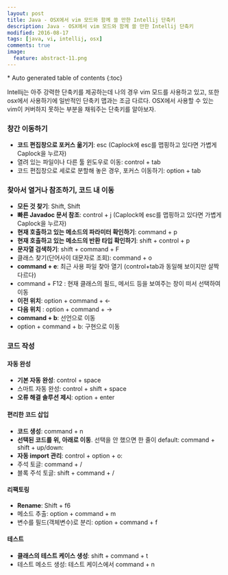 ```yaml
---
layout: post
title: Java - OSX에서 vim 모드와 함께 쓸 만한 Intellij 단축키
description: Java - OSX에서 vim 모드와 함께 쓸 만한 Intellij 단축키
modified: 2016-08-17
tags: [java, vi, intellij, osx]
comments: true
image:
  feature: abstract-11.png
---
```


<section id="table-of-contents" class="toc">
<div id="drawer" markdown="1">
*  Auto generated table of contents
{:toc}
</div>
</section><!-- /#table-of-contents -->

Intellij는 아주 강력한 단축키를 제공하는데 나의 경우 vim 모드를 사용하고 있고, 또한 osx에서 사용하기에 일반적인 단축키 맵과는 조금 다르다. 
OSX에서 사용할 수 있는 vim이 커버하지 못하는 부분을 채워주는 단축키를 알아보자. 

### 창간 이동하기

- **코드 편집창으로 포커스 옮기기**: esc (Caplock에 esc를 맵핑하고 있다면 가볍게 Caplock을 누르자)
- 열려 있는 파일이나 다른 툴 윈도우로 이동: control + tab
- 코드 편집창으로 세로로 분할해 놓은 경우, 포커스 이동하기: option + tab

### 찾아서 열거나 참조하기, 코드 내 이동

- **모든 것 찾기**: Shift, Shift 
- **빠른 Javadoc 문서 참조**: control + j (Caplock에 esc를 맵핑하고 있다면 가볍게 Caplock을 누르자)
- **현재 호출하고 있는 메소드의 파라미터 확인하기**: command + p
- **현재 호출하고 있는 메소드의 반환 타입 확인하기**: shift + control + p 
- **문자열 검색하기**: shift + command + F
- 클래스 찾기(단어사이 대문자로 조회): command + o 
- **command + e**: 최근 사용 파일 찾아 열기 (control+tab과 동일해 보이지만 살짝 다르다)
- command + F12 : 현재 클래스의 필드, 메서드 등을 보여주는 창이 떠서 선택하여 이동
- **이전 위치**: option + command + <-
- **다음 위치** : option + command + ->
- **command + b**: 선언으로 이동
- option + command + b: 구현으로 이동

### 코드 작성


#### 자동 완성 

- **기본 자동 완성**: control + space
- 스마트 자동 완성: control + shift + space
- **오류 해결 솔루션 제시**: option + enter

#### 편리한 코드 삽입

- **코드 생성**: command + n
- **선택된 코드를 위, 아래로 이동**. 선택을 안 했으면 한 줄이 default: command + shift + up/down: 
- **자동 import 관리**: control + option + o: 
- 주석 토글: command + /
- 블록 주석 토글: shift + command + /

#### 리팩토링 

- **Rename**: Shift + f6
- 메소드 추출: option + command + m
- 변수를 필드(객체변수)로 분리: option + command + f

#### 테스트 

- **클래스의 테스트 케이스 생성**: shift + command + t
- 테스트 메소드 생성: 테스트 케이스에서 command + n
